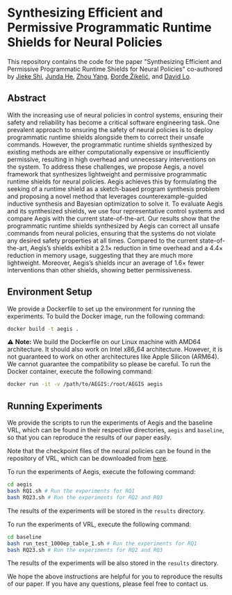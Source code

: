 # Synthesizing Efficient and Permissive Programmatic Runtime Shields for Neural Policies

This repository contains the code for the paper "Synthesizing Efficient and Permissive Programmatic Runtime Shields for Neural Policies" co-authored by [Jieke Shi](https://jiekeshi.github.io), [Junda He](https://jundahe.notion.site/Junda-He-ab59db5a4604450dadd66591c1c357da), [Zhou Yang](https://yangzhou6666.github.io), [Ðorđe Žikelić](https://djordjezikelic.github.io), and [David Lo](http://www.mysmu.edu/faculty/davidlo/).

## Abstract

With the increasing use of neural policies in control systems, ensuring their safety and reliability has become a critical software engineering task. One prevalent approach to ensuring the safety of neural policies is to deploy programmatic runtime shields alongside them to correct their unsafe commands. However, the programmatic runtime shields synthesized by existing methods are either computationally expensive or insufficiently permissive, resulting in high overhead and unnecessary interventions on the system. To address these challenges, we propose Aegis, a novel framework that synthesizes lightweight and permissive programmatic runtime shields for neural policies. Aegis achieves this by formulating the seeking of a runtime shield as a sketch-based program synthesis problem and proposing a novel method that leverages counterexample-guided inductive synthesis and Bayesian optimization to solve it. To evaluate Aegis and its synthesized shields, we use four representative control systems and compare Aegis with the current state-of-the-art. Our results show that the programmatic runtime shields synthesized by Aegis can correct all unsafe commands from neural policies, ensuring that the systems do not violate any desired safety properties at all times. Compared to the current state-of-the-art, Aegis’s shields exhibit a 2.1× reduction in time overhead and a 4.4× reduction in memory usage, suggesting that they are much more lightweight. Moreover, Aegis’s shields incur an average of 1.6× fewer interventions than other shields, showing better permissiveness.

## Environment Setup

We provide a Dockerfile to set up the environment for running the experiments. To build the Docker image, run the following command:

```bash
docker build -t aegis .
```

⚠️ **Note:** We build the Dockerfile on our Linux machine with AMD64 architecture. It should also work on Intel x86_64 architecture. However, it is not guaranteed to work on other architectures like Apple Silicon (ARM64). We cannot guarantee the compatibility so please be careful.
To run the Docker container, execute the following command:

```bash
docker run -it -v /path/to/AEGIS:/root/AEGIS aegis
```

## Running Experiments

We provide the scripts to run the experiments of Aegis and the baseline VRL, which can be found in their respective directories, `aegis` and `baseline`, so that you can reproduce the results of our paper easily.

Note that the checkpoint files of the neural policies can be found in the repository of VRL, which can be downloaded from [here](https://github.com/RU-Automated-Reasoning-Group/VRL_CodeReview/tree/master/ddpg_chkp).

To run the experiments of Aegis, execute the following command:

```bash
cd aegis
bash RQ1.sh # Run the experiments for RQ1
bash RQ23.sh # Run the experiments for RQ2 and RQ3
```

The results of the experiments will be stored in the `results` directory.

To run the experiments of VRL, execute the following command:

```bash
cd baseline
bash run_test_1000ep_table_1.sh # Run the experiments for RQ1
bash RQ23.sh # Run the experiments for RQ2 and RQ3
```

The results of the experiments will be also stored in the `results` directory.

We hope the above instructions are helpful for you to reproduce the results of our paper. If you have any questions, please feel free to contact us.